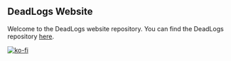 
## DeadLogs Website ##

Welcome to the DeadLogs website repository. You can find the DeadLogs
repository [here](https://github.com/RodFireProductions/DeadLogs).

[![ko-fi](https://ko-fi.com/img/githubbutton_sm.svg)](https://ko-fi.com/R6R34PDMQ)
